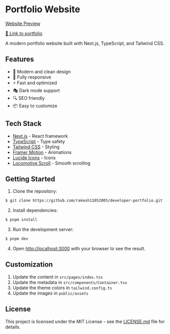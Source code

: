 # Portfolio Website

[Website Preview](https://github.com/rakesh11052005/portfolio/assets/77996774/b73b02d7-0657-41e3-9124-e6d04b17fe93)

[🔗 Link to portfolio](https://www.rakesh.codes)

A modern portfolio website built with Next.js, TypeScript, and Tailwind CSS.

## Features

- 🎨 Modern and clean design
- 📱 Fully responsive
- ⚡ Fast and optimized
- 🎭 Dark mode support
- 🔍 SEO friendly
- 📦 Easy to customize

## Tech Stack

- [Next.js](https://nextjs.org/) - React framework
- [TypeScript](https://www.typescriptlang.org/) - Type safety
- [Tailwind CSS](https://tailwindcss.com/) - Styling
- [Framer Motion](https://www.framer.com/motion/) - Animations
- [Lucide Icons](https://lucide.dev/) - Icons
- [Locomotive Scroll](https://locomotivemtl.github.io/locomotive-scroll/) - Smooth scrolling

## Getting Started

1. Clone the repository:

```bash
$ git clone https://github.com/rakesh11052005/developer-portfolio.git
```

2. Install dependencies:

```bash
$ pnpm install
```

3. Run the development server:

```bash
$ pnpm dev
```

4. Open [http://localhost:3000](http://localhost:3000) with your browser to see the result.

## Customization

1. Update the content in `src/pages/index.tsx`
2. Update the metadata in `src/components/Container.tsx`
3. Update the theme colors in `tailwind.config.ts`
4. Update the images in `public/assets`

## License

This project is licensed under the MIT License - see the [LICENSE.md](LICENSE.md) file for details.
